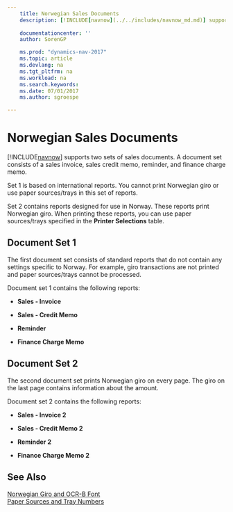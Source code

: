 ```yaml
---
    title: Norwegian Sales Documents 
    description: [!INCLUDE[navnow](../../includes/navnow_md.md)] supports two sets of sales documents. A document set consists of a sales invoice, sales credit memo, reminder, and finance charge memo.
    
    documentationcenter: ''
    author: SorenGP

    ms.prod: "dynamics-nav-2017"
    ms.topic: article
    ms.devlang: na
    ms.tgt_pltfrm: na
    ms.workload: na
    ms.search.keywords:
    ms.date: 07/01/2017
    ms.author: sgroespe

---
```

# Norwegian Sales Documents
[!INCLUDE[navnow](../../includes/navnow_md.md)] supports two sets of sales documents. A document set consists of a sales invoice, sales credit memo, reminder, and finance charge memo.  
  
 Set 1 is based on international reports. You cannot print Norwegian giro or use paper sources/trays in this set of reports.  
  
 Set 2 contains reports designed for use in Norway. These reports print Norwegian giro. When printing these reports, you can use paper sources/trays specified in the **Printer Selections** table.  
  
## Document Set 1  
 The first document set consists of standard reports that do not contain any settings specific to Norway. For example, giro transactions are not printed and paper sources/trays cannot be processed.  
  
 Document set 1 contains the following reports:  
  
-   **Sales - Invoice**  
  
-   **Sales - Credit Memo**  
  
-   **Reminder**  
  
-   **Finance Charge Memo**  
  
## Document Set 2  
 The second document set prints Norwegian giro on every page. The giro on the last page contains information about the amount.  
  
 Document set 2 contains the following reports:  
  
-   **Sales - Invoice 2**  
  
-   **Sales - Credit Memo 2**  
  
-   **Reminder 2**  
  
-   **Finance Charge Memo 2**  
  
## See Also  
 [Norwegian Giro and OCR-B Font](norwegian-giro-and-ocr-b-font.md)   
 [Paper Sources and Tray Numbers](paper-sources-and-tray-numbers.md)